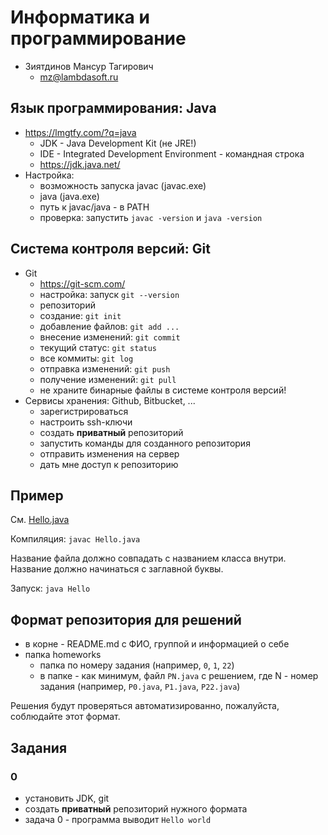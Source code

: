 # Информатика и программирование

+ Зиятдинов Мансур Тагирович
  - mz@lambdasoft.ru

## Язык программирования: Java 
+ https://lmgtfy.com/?q=java
  - JDK - Java Development Kit (не JRE!)
  - IDE - Integrated Development 
    Environment - командная строка
  - https://jdk.java.net/
+ Настройка:
  - возможность запуска javac (javac.exe)
  - java (java.exe)
  - путь к javac/java - в PATH
  - проверка: запустить `javac -version`
    и `java -version`

## Система контроля версий: Git

+ Git
  - https://git-scm.com/
  - настройка: запуск `git --version`
  - репозиторий
  - создание: `git init`
  - добавление файлов: `git add ...`
  - внесение изменений: `git commit`
  - текущий статус: `git status`
  - все коммиты: `git log`
  - отправка изменений: `git push`
  - получение изменений: `git pull`
  - не храните бинарные файлы в системе 
    контроля версий!
+ Сервисы хранения: Github, Bitbucket, ...
  - зарегистрироваться
  - настроить ssh-ключи
  - создать **приватный** репозиторий
  - запустить команды для созданного 
    репозитория
  - отправить изменения на сервер
  - дать мне доступ к репозиторию

## Пример

См. [Hello.java](0/Hello.java)

Компиляция: `javac Hello.java`

Название файла должно совпадать с 
названием класса внутри. Название 
должно начинаться с заглавной буквы.

Запуск: `java Hello`

## Формат репозитория для решений

+ в корне - README.md с ФИО, группой 
  и информацией о себе
+ папка homeworks
  - папка по номеру задания (например, 
  `0`, `1`, `22`)
  - в папке - как минимум, файл `PN.java`
    с решением, где N - номер задания 
    (например, `P0.java`, `P1.java`, 
    `P22.java`)

Решения будут проверяться автоматизированно,
пожалуйста, соблюдайте этот формат.

## Задания

### 0

- установить JDK, git
- создать **приватный** репозиторий 
  нужного формата
- задача 0 - программа выводит 
  `Hello world`
